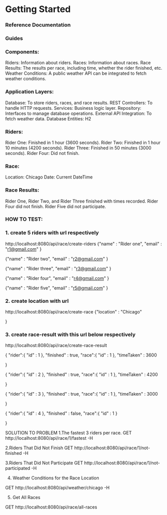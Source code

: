 # Getting Started

### Reference Documentation

### Guides
### Components:
Riders: Information about riders.
Races: Information about races.
Race Results: The results per race, including time, whether the rider finished, etc.
Weather Conditions: A public weather API can be integrated to fetch weather conditions.


### Application Layers:
Database: To store riders, races, and race results.
REST Controllers: To handle HTTP requests.
Services: Business logic layer.
Repository: Interfaces to manage database operations.
External API Integration: To fetch weather data.
Database Entities: H2



### Riders:

Rider One: Finished in 1 hour (3600 seconds).
Rider Two: Finished in 1 hour 10 minutes (4200 seconds).
Rider Three: Finished in 50 minutes (3000 seconds).
Rider Four: Did not finish.




### Race:

Location: Chicago
Date: Current DateTime




### Race Results:

Rider One, Rider Two, and Rider Three finished with times recorded.
Rider Four did not finish.
Rider Five did not participate.


### HOW TO TEST:

### 1. create 5 riders with url respectively 
   http://localhost:8080/api/race/create-riders
   {"name" : "Rider one",
   "email" : "r1@gmail.com"
}

{"name" : "Rider two",
"email" : "r2@gmail.com"
}


{"name" : "Rider three",
"email" : "r3@gmail.com"
}

{"name" : "Rider four",
"email" : "r4@gmail.com"
}

{"name" : "Rider five",
"email" : "r5@gmail.com"
}


### 2. create location with url 

http://localhost:8080/api/race/create-race
{"location" : "Chicago"

}



### 3. create race-result with this url below respectively


http://localhost:8080/api/race/create-race-result

{
"rider":{
"id" : 1
},
"finished" : true,
"race":{
"id" : 1
},
"timeTaken" : 3600

}


{
"rider":{
"id" : 2
},
"finished" : true,
"race":{
"id" : 1
},
"timeTaken" : 4200

}


{
"rider":{
"id" : 3
},
"finished" : true,
"race":{
"id" : 1
},
"timeTaken" : 3000

}



{
"rider":{
"id" : 4
},
"finished" : false,
"race":{
"id" : 1
}


}



SOLUTION TO PROBLEM
1.The fastest 3 riders per race.
GET http://localhost:8080/api/race/1/fastest -H



2.Riders That Did Not Finish
GET http://localhost:8080/api/race/1/not-finished -H




3.Riders That Did Not Participate
GET http://localhost:8080/api/race/1/not-participated -H


4. Weather Conditions for the Race Location

GET http://localhost:8080/api/weather/chicago -H


5. Get All Races

GET http://localhost:8080/api/race/all-races

